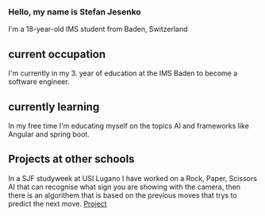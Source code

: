 ### Hello, my name is Stefan Jesenko
I'm a 18-year-old IMS student from Baden, Switzerland

## current occupation
I'm currently in my 3. year of education at the IMS Baden to become a software engineer.

## currently learning
In my free time I'm educating myself on the topics AI and frameworks like Angular and spring boot.

## Projects at other schools

In a SJF studyweek at USI Lugano I have worked on a Rock, Paper, Scissors AI that can recognise what sign you are showing with the camera, then there is an algorithem that is based on the previous moves that trys to predict the next move.
[Project](https://github.com/LucaButera/StudyWeek2023)



